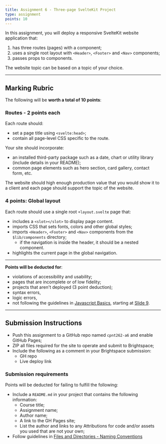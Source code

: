 ```yaml
---
title: Assignment 6 - Three-page SvelteKit Project
type: assignment
points: 10
---
```


In this assignment, you will deploy a responsive SvelteKit website application that:
1. has three routes (pages) with a component;
2. uses a single root layout with `<Header>`, `<Footer>` and `<Nav>` components;
3. passes props to components.

The website topic can be based on a topic of your choice.

---
## Marking Rubric
The following will be **worth a total of 10 points**:

### Routes - 2 points each
Each route should:
- set a page title using `<svelte:head>`;
- contain all page-level CSS specific to the route.

Your site should incorporate:
- an installed third-party package such as a date, chart or utility library (include details in your README);
- common page elements such as hero section, card gallery, contact form, etc.

The website should high enough production value that you would show it to a client and each page should support the topic of the website.

### 4 points: Global layout
Each route should use a single root `+layout.svelte` page that:
- includes a `<slot></slot>` to display page content.
- imports CSS that sets fonts, colors and other global styles;
- imports `<Header>`, `<Footer>` and `<Nav>` components from the `$lib/components` directory;
    - if the navigation is inside the header, it should be a nested component.
- highlights the current page in the global navigation.

---

**Points will be deducted for**:
- violations of accessibility and usability;
- pages that are incomplete or of low fidelity; 
- projects that aren't deployed (3 point deduction);
- syntax errors, 
- logic errors,
- not following the guidelines in [Javascript Basics](https://sait-wbdv.github.io/slides/w23/cpnt-262/js-introduction.html), starting at [Slide 9](https://sait-wbdv.github.io/slides/w23/cpnt-262/js-introduction.html#/9).

---

## Submission Instructions
- Push this assignment to a GitHub repo named `cpnt262-a6` and enable GitHub Pages;
- ZIP all files required for the site to operate and submit to Brightspace;
- Include the following as a comment in your Brightspace submission:
  - GH repo
  - Live deploy link

### Submission requirements
Points will be deducted for failing to fulfill the following:
- Include a `README.md` in your project that contains the following information:
  - Course title;
  - Assignment name;
  - Author name;
  - A link to the GH Pages site;
  - List the author and links to any Attributions for code and/or assets you used that are not your own;
- Follow guidelines in [Files and Directories - Naming Conventions](https://gist.github.com/acidtone/d77059ec1851eff266339a3df70f6984)
